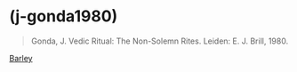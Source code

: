 # (j-gonda1980)
> Gonda, J. Vedic Ritual: The Non-Solemn Rites. Leiden: E. J. Brill, 1980.

[Barley](barley.md)